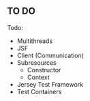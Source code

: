 TO DO
-----

Todo:
* Multithreads
* JSF
* Client (Communication)
* Subresources
	* Constructor
	* Context
* Jersey Test Framework
* Test Containers
